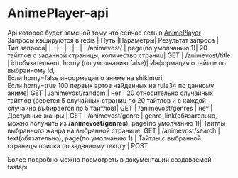 # AnimePlayer-api
Api которое будет заменой тому что сейчас есть в [AnimePlayer](https://github.com/Semolik/AnimePlayer)<br/>
Запросы кэшируются в redis
| Путь |Параметры| Результат запроса | Тип запроса|
|--|--|--|--|
| /animevost/ | page(по умолчанию 1)| 20 тайтлов с заданной страницы, количество страниц| GET
| /animevost/title | id(обязательно), horny (по умолчанию false)| Информация о тайтле по выбранному id,<br/> Если horny=false информация о аниме на shikimori,<br/> Если horny=true 100 первых артов найденных на rule34 по данному аниме| GET
| /animevost/random | нет | 20 относительно случайных тайтлов (берется 5 случайных страниц по 20 тайтлов и с каждой случайно выбирается по 5 тайтлов)| GET
| /animevost/genres | нет | Доступные жанры | GET
| /animevost/genre | genre_link(обязательно, можно получить из **/animevost/genres**), page(по умолчанию 1)| Тайтлы выбранного жанра на выбранной странице| GET
| /animevost/search | text(обязательно), page(по умолчанию 1) | Тайтлы с выбранной страницы поиска по заданному тексту | POST

Более подробно можно посмотреть в документации создаваемой fastapi
